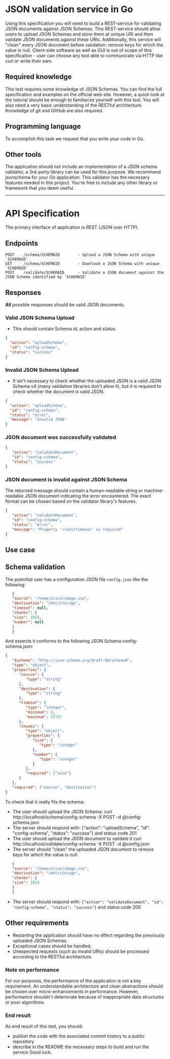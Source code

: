 # JSON validation service in Go
Using this specification you will need to build a REST-service for validating JSON documents against JSON Schemas. This REST-service should allow users to upload JSON Schemas and store them at unique URI and then validate JSON documents against these URIs. Additionally, this service will "clean" every JSON document before validation: remove keys for which the value is null. Client-side software as well as GUI is out of scope of this specification - user can choose any tool able to communicate via HTTP like curl or write their own.

## Required knowledge
This test requires some knowledge of JSON Schemas. You can find the full specification and examples on the official web site. However, a quick look at the tutorial should be enough to familiarize yourself with this tool. You will also need a very basic understanding of the RESTful architecture. Knowledge of git and GitHub are also required.

## Programming language

To accomplish this task we request that you write your code in Go.

## Other tools
The application should not include an implementation of a JSON schema validator, a 3rd-party library can be used for this purpose. We recommend jsonschema for your Go application. This validator has the necessary features needed in this project. You're free to include any other library or framework that you deem useful.

----

# API Specification
The primary interface of application is REST (JSON over HTTP).

## Endpoints

```
POST    /schema/SCHEMAID        - Upload a JSON Schema with unique `SCHEMAID`
GET     /schema/SCHEMAID        - Download a JSON Schema with unique `SCHEMAID`
POST    /validate/SCHEMAID      - Validate a JSON document against the JSON Schema identified by `SCHEMAID`
```

## Responses
**All** possible responses should be valid JSON documents. 

### Valid JSON Schema Upload

- This should contain Schema id, action and status.
```json
{
  "action": "uploadSchema",
  "id": "config-schema",
  "status": "success"
}
```
### Invalid JSON Schema Upload

- It isn't necessary to check whether the uploaded JSON is a valid JSON Schema v4 (many validation libraries don't allow it), but it is required to check whether the document is valid JSON.
```json
{
  "action": "uploadSchema",
  "id": "config-schema",
  "status": "error",
  "message": "Invalid JSON"
}
```

### JSON document was successfully validated

```json
{
   "action": "validateDocument",
   "id": "config-schema",
   "status": "success"
}
```

### JSON document is invalid against JSON Schema

The returned message should contain a human-readable string or machine-readable JSON document indicating the error encountered. The exact format can be chosen based on the validator library's features.
```json
{
   "action": "validateDocument",
   "id": "config-schema",
   "status": "error",
   "message": "Property '/root/timeout' is required"
}
```
   
## Use case

## Schema validation
The potential user has a configuration JSON file `config.json` like the following:

```json
   {
   "source": "/home/alice/image.iso",
   "destination": "/mnt/storage",
   "timeout": null,
   "chunks": {
   "size": 1024,
   "number": null
   }
   }
```
And expects it conforms to the following JSON Schema config-schema.json:
```json
{
   "$schema": "http://json-schema.org/draft-04/schema#",
   "type": "object",
   "properties": {
      "source": {
         "type": "string"
      },
      "destination": {
         "type": "string"
      },
      "timeout": {
         "type": "integer",
         "minimum": 0,
         "maximum": 32767
      },
      "chunks": {
         "type": "object",
         "properties": {
            "size": {
               "type": "integer"
            },
            "number": {
               "type": "integer"
            }
         },
         "required": ["size"]
      }
   },
   "required": ["source", "destination"]
}

```

To check that it really fits the schema:
- The user should upload the JSON Schema: curl http://localhost/schema/config-schema -X POST -d @config-schema.json
- The server should respond with: {"action": "uploadSchema", "id": "config-schema", "status": "success"} and status code 201
- The user should upload the JSON document to validate it curl http://localhost/validate/config-schema -X POST -d @config.json
- The server should "clean" the uploaded JSON document to remove keys for which the value is null:
```json
   {
   "source": "/home/alice/image.iso",
   "destination": "/mnt/storage",
   "chunks": {
   "size": 1024
   }
   }
```
- The server should respond with: `{"action": "validateDocument", "id": "config-schema", "status": "success"}` and status code 200

## Other requirements

- Restarting the application should have no effect regarding the previously uploaded JSON Schemas.
- Exceptional cases should be handled.
- Unexpected requests (such as invalid URIs) should be processed according to the RESTful architecture.

### Note on performance

For our purposes, the performance of the application is not a key requirement. An understandable architecture and clean abstractions should be chosen over micro-enhancements in performance. However, performance shouldn't deteriorate because of inappropriate data structures or poor algorithms.

### End result

As end result of this test, you should:
- publish the code with the associated commit history to a public repository
- describe in the README the necessary steps to build and run the service Good luck.
